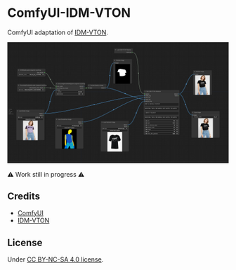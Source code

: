 
# ComfyUI-IDM-VTON
ComfyUI adaptation of [IDM-VTON](https://github.com/yisol/IDM-VTON).

![workflow](assets/workflow.png)

:warning: Work still in progress :warning:

## Credits
- [ComfyUI](https://github.com/comfyanonymous/ComfyUI)
- [IDM-VTON](https://github.com/yisol/IDM-VTON)

## License
Under [CC BY-NC-SA 4.0 license](https://creativecommons.org/licenses/by-nc-sa/4.0/legalcode).



